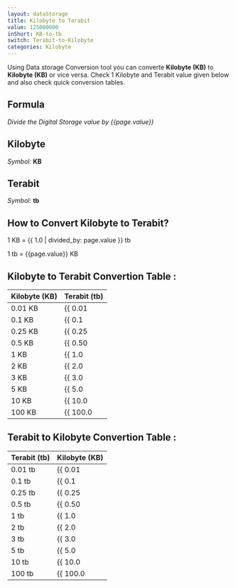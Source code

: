 ```yaml
---
layout: dataStorage
title: Kilobyte to Terabit
value: 125000000
inShort: KB-to-tb
switch: Terabit-to-Kilobyte
categories: Kilobyte
---
```


Using Data storage Conversion tool you can converte **Kilobyte (KB)** to **Kilobyte (KB)** or vice versa. Check 1 Kilobyte and Terabit value given below and also check quick conversion tables.

## Formula
*Divide the Digital Storage value by {{page.value}}*

## Kilobyte
*Symbol:* **KB**

## Terabit
*Symbol:* **tb**

## How to Convert Kilobyte to Terabit?

1 KB = {{ 1.0 | divided_by: page.value }} tb

1 tb = {{page.value}} KB


## Kilobyte to Terabit Convertion Table :

| Kilobyte (KB) | Terabit (tb) |
| ---- | ---- |
| 0.01 KB | {{ 0.01 | divided_by: page.value | round: 12 }} tb |
| 0.1 KB | {{ 0.1 | divided_by: page.value | round: 12 }} tb |
| 0.25 KB | {{ 0.25 | divided_by: page.value | round: 12 }} tb |
| 0.5 KB | {{ 0.50 | divided_by: page.value | round: 12 }} tb |
| 1 KB | {{ 1.0 | divided_by: page.value | round: 12 }} tb |
| 2 KB | {{ 2.0 | divided_by: page.value | round: 12 }} tb |
| 3 KB | {{ 3.0 | divided_by: page.value | round: 12 }} tb |
| 5 KB | {{ 5.0 | divided_by: page.value | round: 12 }} tb |
| 10 KB | {{ 10.0 | divided_by: page.value | round: 12 }} tb |
| 100 KB | {{ 100.0 | divided_by: page.value | round: 12 }} tb |

## Terabit to Kilobyte Convertion Table :

| Terabit (tb) | Kilobyte (KB) |
| ---- | ---- |
| 0.01 tb | {{ 0.01 | times: page.value | round: 12 }} KB |
| 0.1 tb | {{ 0.1 | times: page.value | round: 12 }} KB |
| 0.25 tb | {{ 0.25 | times: page.value | round: 12 }} KB |
| 0.5 tb | {{ 0.50 | times: page.value | round: 12 }} KB |
| 1 tb | {{ 1.0 | times: page.value | round: 12 }} KB |
| 2 tb | {{ 2.0 | times: page.value | round: 12 }} KB |
| 3 tb | {{ 3.0 | times: page.value | round: 12 }} KB |
| 5 tb | {{ 5.0 | times: page.value | round: 12 }} KB |
| 10 tb | {{ 10.0 | times: page.value | round: 12 }} KB |
| 100 tb | {{ 100.0 | times: page.value | round: 12 }} KB |


<script>
document.getElementById('selectInput')[4].selected = true
document.getElementById('selectOutput')[14].selected = true
</script>
